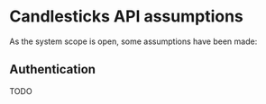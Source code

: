# Candlesticks API assumptions

As the system scope is open, some assumptions have been made:

## Authentication

TODO
